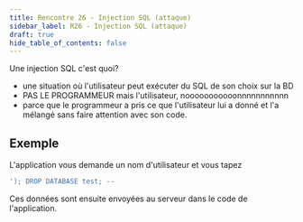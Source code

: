 ```yaml
---
title: Rencontre 26 - Injection SQL (attaque)
sidebar_label: R26 - Injection SQL (attaque)
draft: true
hide_table_of_contents: false
---
```


Une injection SQL c'est quoi?
- une situation où l'utilisateur peut exécuter du SQL de son choix sur la BD
- PAS LE PROGRAMMEUR mais l'utilisateur, nooooooooooonnnnnnnnnnn
- parce que le programmeur a pris ce que l'utilisateur lui a donné et l'a mélangé sans faire attention 
avec son code.

## Exemple
L'application vous demande un nom d'utilisateur et vous tapez 
```sql
'); DROP DATABASE test; -- 
```

Ces données sont ensuite envoyées au serveur dans le code de l'application.


